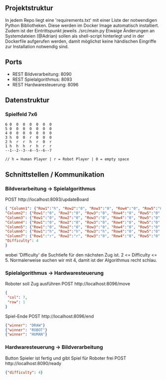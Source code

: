 ## Projektstruktur
In jedem Repo liegt eine 'requirements.txt' mit einer Liste der notwendigen Python Bibliotheken. Diese werden im Docker Image automatisch installiert.
Zudem ist der Eintrittspunkt jeweils ./src/main.py
Etwaige Änderungen an Systemdateien (@Adrian) sollen als shell-script hinterlegt und in der Dockerfile aufgerufen werden, damit möglichst keine händischen Eingriffe zur Installation notwendig sind.

## Ports
- REST Bildverarbeitung: 8090
- REST Spielalgorithmus: 8093
- REST Hardwaresteuerung: 8096

## Datenstruktur
### Spielfeld 7x6
```
6 0  0  0  0  0  0  0
5 0  0  0  0  0  0  0
4 0  0  0  0  0  0  0
3 h  0  0  r  0  0  0
2 h  r  r  h  r  0  r
1 h  h  h  r  h  r  r
--1--2--3--4--5--6--7

// h = Human Player | r = Robot Player | 0 = empty space
```

## Schnittstellen / Kommunikation
###  Bildverarbeitung -> Spielalgorithmus
POST http://localhost:8093/updateBoard 
```json
{ "Column1": {"Row1":"h", "Row2":"0", "Row3":"0", "Row4":"0", "Row5":"0", "Row6":"0"},
"Column2": {"Row1":"0", "Row2":"0", "Row3":"0", "Row4":"0", "Row5":"0", "Row6":"0"},
"Column3": {"Row1":"0", "Row2":"0", "Row3":"0", "Row4":"0", "Row5":"0", "Row6":"0"},
"Column4": {"Row1":"0", "Row2":"0", "Row3":"0", "Row4":"0", "Row5":"0", "Row6":"0"},
"Column5": {"Row1":"0", "Row2":"0", "Row3":"0", "Row4":"0", "Row5":"0", "Row6":"0"},
"Column6": {"Row1":"h", "Row2":"h", "Row3":"h", "Row4":"0", "Row5":"0", "Row6":"0"},
"Column7": {"Row1":"r", "Row2":"r", "Row3":"0", "Row4":"0", "Row5":"0", "Row6":"0"},
"Difficulty": 4
}
```
wobei 'Difficulty' die Suchtiefe für den nächsten Zug ist. 2 <= Difficulty <= 5. Normalerweise suchen wir mit 4, damit ist der Algorithmus recht schlau.

### Spielalgorithmus -> Hardwaresteuerung
Roboter soll Zug ausführen
POST http://localhost:8096/move
```json
{
 "col": 7,
 "row": 1
}
```
Spiel-Ende
POST http://localhost:8096/end
```json
{"winner": "DRAW"}
{"winner": "ROBOT"}
{"winner": "HUMAN"}
```

### Hardwaresteuerung -> Bildverarbeitung
Button Spieler ist fertig und gibt Spiel für Roboter frei
POST http://localhost:8090/ready
```json
{"difficulty": 4}
```
